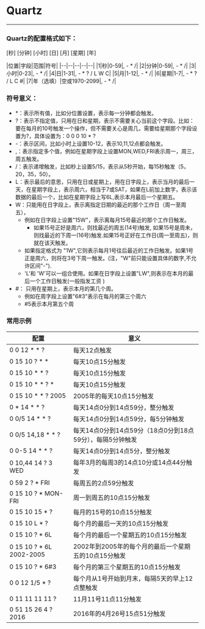 # Quartz
---
### Quartz的配置格式如下：

[秒] [分钟] [小时] [日] [月] [星期] [年]

|位置|字段|范围|符号|
|--|--|--|--|--|
|1|秒|0-59|, - * /|
|2|分钟|0-59|, - * /|
|3|小时|0-23|, - * /|
|4|日|1-31|, - * ? / L W C|
|5|月|1-12|, - * /|
|6|星期|1-7|, - * ? / L C #|
|7|年（选填）|空或1970-2099|, - * /|

### 符号意义：

* *：表示所有值，比如分位置设置，表示每一分钟都会触发。
* ?：表示不指定值，只用在日和星期，表示不需要关心当前这个字段。比如：要在每月的10号触发一个操作，但不需要关心是周几，需要给星期那个字段设置为?，具体设置为：0 0 0 10 * ?
* -：表示区间，比如小时上设置10-12，表示10,11,12点都会触发。
* ,：表示指定多个值，例如在星期字段上设置MON,WED,FRI表示周一，周三，周五触发。
* /：表示递增触发，比如秒上设置5/15，表示从5秒开始，每15秒触发（5，20，35，50）。
* L：表示最后的意思，只用在日或星期上，用在日字段上，表示当月的最后一天，在星期字段上，表示周六，相当于7或SAT，如果在L前加上数字，表示该数据的最后一个，比如在星期字段上写6L,表示本月最后一个星期五。
* W：只能用在日字段上，表示离指定日期的最近的那个工作日（周一至周五），
  * 例如在日字段上设置"15W"，表示离每月15号最近的那个工作日触发。
    * 如果15号正好是周六，则找最近的周五(14号)触发, 如果15号是周未，则找最近的下周一(16号)触发.如果15号正好在工作日(周一至周五)，则就在该天触发。
  * 如果指定格式为 "1W",它则表示每月1号往后最近的工作日触发。如果1号正是周六，则将在3号下周一触发。(注，"W"前只能设置具体的数字,不允许区间"-").
  * 'L'和 'W'可以一组合使用。如果在日字段上设置"LW",则表示在本月的最后一个工作日触发(一般指发工资 )
* #： 只用在星期上，表示本月的第几个周。
  * 例如在周字段上设置"6#3"表示在每月的第三个周六
  * #5表示本月第五个周

### 常用示例
|配置|意义|
|--|--|
|0 0 12 * * ?|每天12点触发|
|0 15 10 ? * *|每天10点15分触发|
|0 15 10 * * ?|每天10点15分触发|
|0 15 10 * * ? *|每天10点15分触发|
|0 15 10 * * ? 2005|2005年的每天10点15分触发|
|0 * 14 * * ?|每天14点0分到14点59分，整分触发|  
|0 0/5 14 * * ?|每天14点0分到14点59分，每5分钟触发|
|0 0/5 14,18 * * ?|每天14点0分到14点59分（18点0分到18点59分），每隔5分钟触发|
|0 0-5 14 * * ?|每天14点0分到14点5分，整分触发|
|0 10,44 14 ? 3 WED|每年3月的每周3的14点10分或14点44分触发|  
|0 59 2 ? * FRI|每周五的2点59分触发|
|0 15 10 ? * MON-FRI|周一到周五的10点15分触发|
|0 15 10 15 * ?|每月的15号的10点15分触发|
|0 15 10 L * ?|每个月的最后一天的10点15分触发|
|0 15 10 ? * 6L|每个月的最后一个星期五的10点15分触发|
|0 15 10 ? * 6L 2002-2005|2002年到2005年的每个月的最后一个星期五的10点15分触发|
|0 15 10 ? * 6#3|每个月的第三个星期五的10点15分触发|
|0 0 12 1/5 * ?|每个月从1号开始到月末，每隔5天的早上12点整触发|
|0 11 11 11 11 ?|11月11号11点11分触发|
|0 51 15 26 4 ? 2016|2016年的4月26号15点51分触发|

